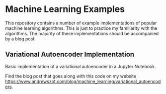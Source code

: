 # Machine Learning Examples
This repository contains a number of example implementations of popular machine learning algorithms. This is just to practice my familiarity with the algorithms. The majority of these implementations should be accompanied by a blog post.

## Variational Autoencoder Implementation

Basic implementation of a variational autoencoder in a Jupyter Notebook.

Find the blog post that goes along with this code on my website https://www.andrewszot.com/blog/machine_learning/variational_autoencoders.
